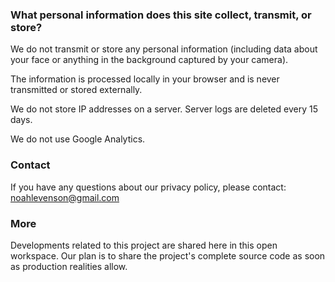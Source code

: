 ### What personal information does this site collect, transmit, or store?

We do not transmit or store any personal information (including data about your face or anything in the background captured by your camera).

The information is processed locally in your browser and is never transmitted or stored externally.

We do not store IP addresses on a server. Server logs are deleted every 15 days.

We do not use Google Analytics.

### Contact

If you have any questions about our privacy policy, please contact: noahlevenson@gmail.com

### More

Developments related to this project are shared here in this open workspace. Our plan is to share the project's complete source code as soon as production realities allow.
